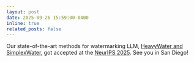 ```yaml
---
layout: post
date: 2025-09-26 15:59:00-0400
inline: true
related_posts: false
---
```


Our state-of-the-art methods for watermarking LLM, [HeavyWater and SimplexWater](https://arxiv.org/pdf/2506.06409), got accepted at the [NeurIPS 2025](https://neurips.cc). See you in San Diego!
